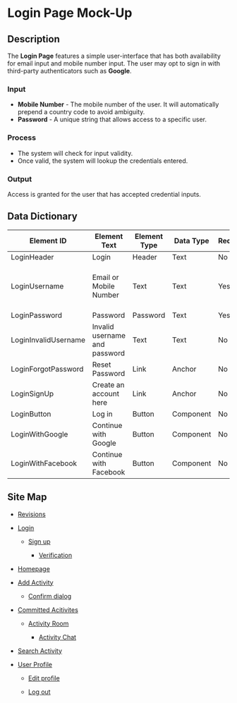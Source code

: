 # Login Page Mock-Up



## Description
The **Login Page** features a simple user-interface that has both availability for email input and mobile number input. The user may opt to sign in with third-party authenticators such as **Google**.

### Input

* **Mobile Number** - The mobile number of the user. It will automatically prepend a country code to avoid ambiguity.
* **Password** - A unique string that allows access to a specific user.

### Process

* The system will check for input validity.
* Once valid, the system will lookup the credentials entered.

### Output

Access is granted for the user that has accepted credential inputs.

## Data Dictionary

| Element ID | Element Text | Element Type | Data Type | Required? | Rules |
|---|---|---|---|---|---|
|LoginHeader|Login|Header|Text|No|None
|LoginUsername|Email or Mobile Number|Text|Text|Yes|Must be valid email or mobile number
|LoginPassword|Password|Password|Text|Yes|Masked|
|LoginInvalidUsername|Invalid username and password|Text|Text|No|Hidden
|LoginForgotPassword|Reset Password|Link|Anchor|No|Hyperlink|
|LoginSignUp|Create an account here|Link|Anchor|No|Hyperlink|
|LoginButton|Log in|Button|Component|No|None|
|LoginWithGoogle|Continue with Google|Button|Component|No|Hyperlink|
|LoginWithFacebook|Continue with Facebook|Button|Component|No|Hyperlink|

## Site Map

- [Revisions](windows/README.md)

- [Login](docs/login.md)

  * [Sign up](docs/sign-up.md)

    * [Verification](docs/verification.md)

- [Homepage](docs/homepage.md)

- [Add Activity](docs/add-activity.md)

   * [Confirm dialog](docs/confirm-dialog.md)

- [Committed Acitivites](docs/committed-activities.md)

  * [Activity Room](docs/activity-room.md)
 
    * [Activity Chat](docs/activity-chat.md)

- [Search Activity](docs/search-activity.md)

- [User Profile](docs/user-profile.md)

  * [Edit profile](docs/edit-profile.md)
 
  * [Log out](docs/log-out.md)

